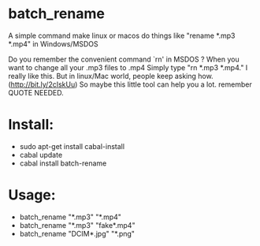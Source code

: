 # batch_rename
A simple command make linux or macos do things like "rename *.mp3 *.mp4" in Windows/MSDOS


Do you remember the convenient command `rn' in MSDOS ?
When you want to change all your .mp3 files to .mp4
Simply type "rn *.mp3 *.mp4."
I really like this.
But in linux/Mac world, people keep asking how.(http://bit.ly/2cIskUu)
So maybe this little tool can help you a lot. remember QUOTE NEEDED.

# Install:
  - sudo apt-get install cabal-install
  - cabal update
  - cabal install batch-rename

# Usage:
  - batch_rename "\*.mp3" "\*.mp4"
  - batch_rename "\*.mp3" "fake\*.mp4"
  - batch_rename "DCIM\*.jpg" "\*.png"

